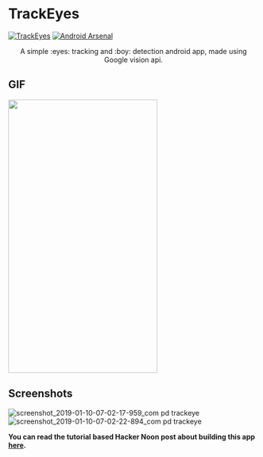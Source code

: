# TrackEyes
[![TrackEyes](https://img.shields.io/badge/Pradyuman7-TrackEyes-red.svg?style=flat)](https://github.com/Pradyuman7/TrackEyes)
[![Android Arsenal](https://img.shields.io/badge/Android%20Arsenal-TrackEyes-brightgreen.svg?style=flat)](https://android-arsenal.com/details/3/7446)

<p align="center">
A simple :eyes: tracking and :boy: detection android app, made using Google vision api.
</p>

## GIF
<p align="left">
  <img width="300" height="550" src="https://user-images.githubusercontent.com/41565823/53345341-f8ee3280-3914-11e9-8be4-0f4e89ae69db.gif">
</p>

## Screenshots
![screenshot_2019-01-10-07-02-17-959_com pd trackeye](https://user-images.githubusercontent.com/41565823/50949699-8978cc80-14a7-11e9-9899-b99fec80be41.jpg)
![screenshot_2019-01-10-07-02-22-894_com pd trackeye](https://user-images.githubusercontent.com/41565823/50949700-8978cc80-14a7-11e9-96e8-92eb7cfdb78f.jpg)

**You can read the tutorial based Hacker Noon post about building this app [here](https://medium.com/@pradyumandixit/make-an-eye-tracking-and-face-detection-app-as-a-beginner-d72e0139546b).**
